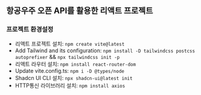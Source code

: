 ## 항공우주 오픈 API를 활용한 리액트 프로젝트

### 프로젝트 환경설정

-   리액트 프로젝트 설치: `npm create vite@latest`
-   Add Tailwind and its configuration: `npm install -D tailwindcss postcss autoprefixer` && `npx tailwindcss init -p`
-   리액트 라우터 설치: `npm install react-router-dom`
-   Update vite.config.ts: `npm i -D @types/node`
-   Shadcn UI CLI 설치: `npx shadcn-ui@latest init`
-   HTTP통신 라이브러리 설치: `npm install axios`
